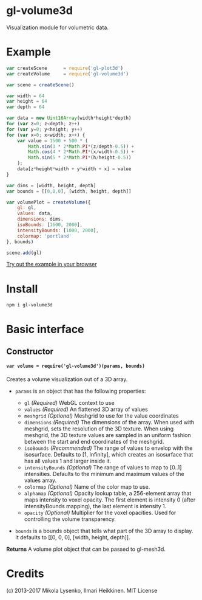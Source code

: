 gl-volume3d
=====================
Visualization module for volumetric data.

# Example

```javascript
var createScene      = require('gl-plot3d')
var createVolume     = require('gl-volume3d')

var scene = createScene()

var width = 64
var height = 64
var depth = 64

var data = new Uint16Array(width*height*depth)
for (var z=0; z<depth; z++)
for (var y=0; y<height; y++)
for (var x=0; x<width; x++) {
	var value = 1500 + 500 * (
		Math.sin(3 * 2*Math.PI*(z/depth-0.5)) +
		Math.cos(4 * 2*Math.PI*(x/width-0.5)) +
		Math.sin(5 * 2*Math.PI*(h/height-0.5))
	);
	data[z*height*width + y*width + x] = value
}

var dims = [width, height, depth]
var bounds = [[0,0,0], [width, height, depth]]

var volumePlot = createVolume({
	gl: gl,
	values: data,
	dimensions: dims,
	isoBounds: [1600, 2000],
	intensityBounds: [1000, 2000],
	colormap: 'portland'
}, bounds)

scene.add(gl)
```

[Try out the example in your browser](http://gl-vis.github.io/gl-volume3d/)

# Install

```
npm i gl-volume3d
```

# Basic interface

## Constructor

#### `var volume = require('gl-volume3d')(params, bounds)`
Creates a volume visualization out of a 3D array.

* `params` is an object that has the following properties:

	+ `gl` *(Required)* WebGL context to use
    + `values` *(Required)* An flattened 3D array of values
    + `meshgrid` *(Optional)* Meshgrid to use for the value coordinates
    + `dimensions` *(Required)* The dimensions of the array. When used with meshgrid, sets the resolution of the 3D texture. When using meshgrid, the 3D texture values are sampled in an uniform fashion between the start and end coordinates of the meshgrid.
    + `isoBounds` *(Recommended)* The range of values to envelop with the isosurface. Defaults to [1, Infinity], which creates an isosurface that has all values 1 and larger inside it.
    + `intensityBounds` *(Optional)* The range of values to map to [0..1] intensities. Defaults to the minimum and maximum values of the values array.
    + `colormap` *(Optional)* Name of the color map to use.
    + `alphamap` *(Optional)* Opacity lookup table, a 256-element array that maps intensity to voxel opacity. The first element is intensity 0 (after intensityBounds mapping), the last element is intensity 1.
    + `opacity` *(Optional)* Multiplier for the voxel opacities. Used for controlling the volume transparency.

* `bounds` is a bounds object that tells what part of the 3D array to display. It defaults to [[0, 0, 0], [width, height, depth]].

**Returns** A volume plot object that can be passed to gl-mesh3d.

# Credits
(c) 2013-2017 Mikola Lysenko, Ilmari Heikkinen. MIT License
